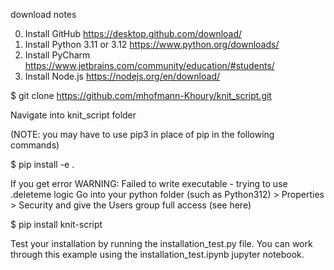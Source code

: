 download notes

0. Install GitHub https://desktop.github.com/download/
1. Install Python 3.11 or 3.12 https://www.python.org/downloads/
2. Install PyCharm https://www.jetbrains.com/community/education/#students/
3. Install Node.js https://nodejs.org/en/download/

$ git clone https://github.com/mhofmann-Khoury/knit_script.git

Navigate into knit_script folder

(NOTE: you may have to use pip3 in place of pip in the following commands)

$ pip install -e . 

If you get error WARNING: Failed to write executable - trying to use .deleteme logic
Go into your python folder (such as Python312) > Properties > Security and give the Users group full access (see here)

$ pip install knit-script

Test your installation by running the installation_test.py file. You can work through this example using the installation_test.ipynb jupyter notebook. 
